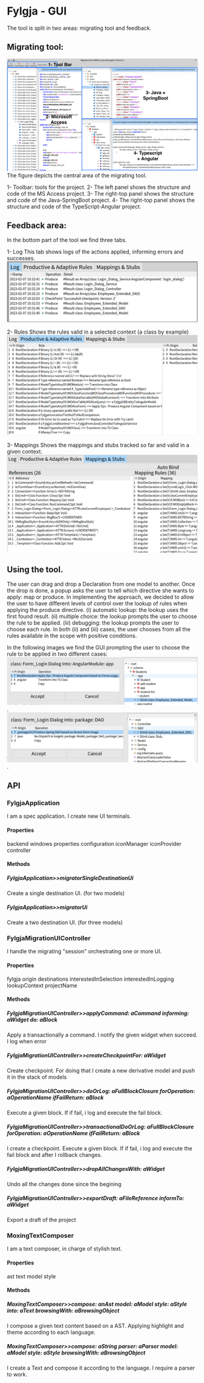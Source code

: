 # Fylgja - GUI

The tool is split in two areas: migrating tool and feedback. 

## Migrating tool: 
![resources/screenshot-tool.png](resources/screenshot-tool.png)
The figure depicts the central area of the migrating tool. 

1- Toolbar: tools for the project.
2- The left panel shows the structure and code of the MS Access project.
3- The right-top panel shows the structure and code of the Java-SpringBoot project.
4- The right-top panel shows the structure and code of the TypeScript-Angular project.

## Feedback area: 

In the bottom part of the tool we find three tabs.

1- Log 
This tab shows logs of the actions applied, informing errors and successes.
![resources/log.png](resources/log.png)

2- Rules 
Shows the rules valid in a selected context (a class by example)
![resources/rules.png](resources/rules.png)

3- Mappings
Shows the mappings and stubs tracked so far and valid in a given context.
![resources/mappings-stubs.png](resources/mappings-stubs.png)

## Using the tool.
The user can drag and drop a Declaration from one model to another. Once the drop is done, a popup asks the user to tell which directive she wants to apply: map or produce. In implementing the approach, we decided to allow the user to have different levels of control over the lookup of rules when applying the produce directive. 
(i) automatic lookup: the lookup uses the first found result. 
(ii) multiple choice: the lookup prompts the user to choose the rule to be applied. 
(iii) debugging: the lookup prompts the user to choose each rule.
In both (ii) and (iii) cases, the user chooses from all the rules available in the scope with positive conditions.

In the following images we find the GUI prompting the user to choose the rule to be applied in two different cases:
![resources/screenshot-choose-rule.png](resources/screenshot-choose-rule.png).
![resources/screenshot-choose-rule1.png](resources/screenshot-choose-rule1.png).



## API 

### FylgjaApplication
I am a spec application. I create new UI terminals.

#### Properties
backend
windows
properties
configuration
iconManager
iconProvider
controller

#### Methods
##### FylgjaApplication>>migratorSingleDestinationUi
Create a single destination UI. (for two models)

##### FylgjaApplication>>migratorUi
Create a two destination UI. (for three models)



### FylgjaMigrationUIController
I handle the migrating "session" orchestrating one or more UI. 

#### Properties
fylgja
origin
destinations
interestedInSelection
interestedInLogging
lookupContext
projectName

#### Methods
##### FylgjaMigrationUIController>>applyCommand: aCommand informing: aWidget do: aBlock
Apply a transactionally a command. I notify the given widget when succeed. I log when error

##### FylgjaMigrationUIController>>createCheckpointFor: aWidget
Create checkpoint. For doing that I create a new derivative model and push it in the stack of models

##### FylgjaMigrationUIController>>doOrLog: aFullBlockClosure forOperation: aOperationName ifFailReturn: aBlock
Execute a given block. If if fail, i log and execute the fail block.

##### FylgjaMigrationUIController>>transactionalDoOrLog: aFullBlockClosure forOperation: aOperationName ifFailReturn: aBlock
I create a checkpoint. Execute a given block. If if fail, i log and execute the fail block and after I rollback changes.

##### FylgjaMigrationUIController>>dropAllChangesWith: aWidget
Undo all the changes done since the begining

##### FylgjaMigrationUIController>>exportDraft: aFileReference informTo: aWidget
Export a draft of the project


### MoxingTextComposer
I am a text composer, in charge of stylish text.

#### Properties
ast
text
model
style

#### Methods
##### MoxingTextComposer>>compose: anAst model: aModel style: aStyle into: aText browsingWith: aBrowsingObject 
I compose a given text content based on a AST. Applying highlight and theme according to each language. 

##### MoxingTextComposer>>compose: aString parser: aParser model: aModel style: aStyle browsingWith: aBrowsingObject
I create a Text and compose it according to the language. I require a parser to work. 



